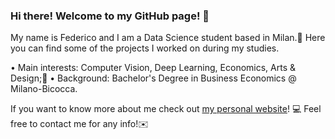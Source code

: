 ### Hi there! Welcome to my GitHub page! 👋

My name is Federico and I am a Data Science student based in Milan.📍
Here you can find some of the projects I worked on during my studies.

  • Main interests: Computer Vision, Deep Learning, Economics, Arts & Design;🎨
  • Background: Bachelor's Degree in Business Economics @ Milano-Bicocca.

If you want to know more about me check out [my personal website](federicodeservi.com)! 💻
Feel free to contact me for any info!✉️
